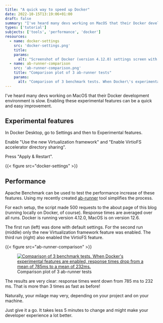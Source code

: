 ```yaml
---
title: "A quick way to speed up Docker"
date: 2022-10-15T13:19:06+01:00
draft: false
summary: "I've heard many devs working on MacOS that their Docker development environment is slow. Enabling these experimental features can be a quick and easy improvement."
types: ['tutorial']
subjects: ['tools', 'performance', 'docker']
resources:
  - name: docker-settings
    src: 'docker-settings.png'
    title:
    params:
      alt: "Screenshot of Docker (version 4.12.0) settings screen with experimental features enabled"
  - name: ab-runner-comparison
    src: 'ab-runner-comparison.png'
    title: "Comparison plot of 3 ab-runner tests"
    params:
      alt: "Comparison of 3 benchmark tests. When Docker\'s experimental features are enabled, response times drop from a mean of 785ms to a mean of 232ms."
---
```


I've heard many devs working on MacOS that their Docker development environment is slow. Enabling these experimental features can be a quick and easy improvement.

## Experimental features

In Docker Desktop, go to Settings and then to Experimental features.

Enable "Use the new Virtualization framework" and "Enable VirtioFS accelerator directory sharing".

Press "Apply & Restart".

{{< figure src="docker-settings" >}}

## Performance

Apache Benchmark can be used to test the performance increase of these features. Using my recently created [ab-runner](https://github.com/barryvanveen/ab-runner) tool simplifies the process.

For each setup, the script made 500 requests to the about page of this blog (running locally on Docker, of course). Response times are averaged over all runs. Docker is running version 4.12.0, MacOS is on version 12.6.

The first run (left) was done with default settings. For the second run (middle) only the new Virtualization framework feature was enabled. The third run (right) also enabled the VirtioFS feature.

{{< figure src="ab-runner-comparison" >}}

<figure>
  <a href="/images/db584055-ab-runner-comparison-original.png" title="View the full sized image" target="_blank">
    <img src="/images/db584055-ab-runner-comparison-750.png"
         srcset="/images/db584055-ab-runner-comparison-320.png 320w, /images/db584055-ab-runner-comparison-480.png 480w, /images/db584055-ab-runner-comparison-750.png 750w"
         sizes="(max-width: 320px) 320px, (max-width: 480px) 480px, 750px"
         alt="Comparison of 3 benchmark tests. When Docker's experimental features are enabled, response times drop from a mean of 785ms to a mean of 232ms."
         loading="lazy">
  </a>
  <figcaption>Comparison plot of 3 ab-runner tests</figcaption>
</figure>

The results are very clear: response times went down from 785 ms to 232 ms. That is more than 3 times as fast as before!

Naturally, your milage may very, depending on your project and on your machine.

Just give it a go. It takes less 5 minutes to change and might make your developer experience a lot better.